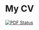 My CV
=====

[![PDF Status](https://www.sharelatex.com/github/repos/hbredin/cv/builds/latest/badge.svg)](https://www.sharelatex.com/github/repos/hbredin/cv/builds/latest/output.pdf)
